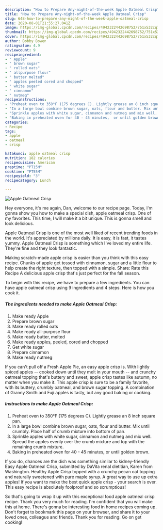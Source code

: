 ```yaml
---
description: "How to Prepare Any-night-of-the-week Apple Oatmeal Crisp"
title: "How to Prepare Any-night-of-the-week Apple Oatmeal Crisp"
slug: 648-how-to-prepare-any-night-of-the-week-apple-oatmeal-crisp
date: 2020-08-01T21:55:27.041Z
image: https://img-global.cpcdn.com/recipes/4942322442698752/751x532cq70/apple-oatmeal-crisp-recipe-main-photo.jpg
thumbnail: https://img-global.cpcdn.com/recipes/4942322442698752/751x532cq70/apple-oatmeal-crisp-recipe-main-photo.jpg
cover: https://img-global.cpcdn.com/recipes/4942322442698752/751x532cq70/apple-oatmeal-crisp-recipe-main-photo.jpg
author: Bobby Bowen
ratingvalue: 4.9
reviewcount: 9
recipeingredient:
- " Apple"
- " brown sugar"
- " rolled oats"
- " allpurpose flour"
- " butter melted"
- " apples peeled cored and chopped"
- " white sugar"
- " cinnamon"
- " nutmeg"
recipeinstructions:
- "Preheat oven to 350°F (175 degrees C). Lightly grease an 8 inch square pan."
- "In a large bowl combine brown sugar, oats, flour and butter. Mix until crumbly. Place half of crumb mixture into bottom of pan."
- "Sprinkle apples with white sugar, cinnamon and nutmeg and mix well. Spread the apples evenly over the crumb mixture and top with the remaining crumb mixture."
- "Baking in preheated oven for 40 - 45 minutes,  or until golden brown."
categories:
- Recipe
tags:
- apple
- oatmeal
- crisp

katakunci: apple oatmeal crisp 
nutrition: 182 calories
recipecuisine: American
preptime: "PT15M"
cooktime: "PT55M"
recipeyield: "3"
recipecategory: Lunch

---
```



![Apple Oatmeal Crisp](https://img-global.cpcdn.com/recipes/4942322442698752/751x532cq70/apple-oatmeal-crisp-recipe-main-photo.jpg)

Hey everyone, it's me again, Dan, welcome to our recipe page. Today, I'm gonna show you how to make a special dish, apple oatmeal crisp. One of my favorites. This time, I will make it a bit unique. This is gonna smell and look delicious.

Apple Oatmeal Crisp is one of the most well liked of recent trending foods in the world. It's appreciated by millions daily. It is easy, it is fast, it tastes yummy. Apple Oatmeal Crisp is something which I've loved my entire life. They're fine and they look fantastic.

Making scratch-made apple crisp is easier than you think with this easy recipe. Chunks of apple get tossed with cinnamon, sugar and a little flour to help create the right texture, then topped with a simple. Share: Rate this Recipe A delicious apple crisp that&#39;s just perfect for the fall season.


To begin with this recipe, we have to prepare a few ingredients. You can have apple oatmeal crisp using 9 ingredients and 4 steps. Here is how you cook it.

##### The ingredients needed to make Apple Oatmeal Crisp:

1. Make ready  Apple
1. Prepare  brown sugar
1. Make ready  rolled oats
1. Make ready  all-purpose flour
1. Make ready  butter, melted
1. Make ready  apples, peeled, cored and chopped
1. Get  white sugar
1. Prepare  cinnamon
1. Make ready  nutmeg


If you can&#39;t pull off a Fresh Apple Pie, an easy apple crisp is. With lightly spiced apples -- cooked down until they melt in your mouth -- and crunchy oatmeal topping that&#39;s buttery and sweet, apple crisp tastes like autumn, no matter when you make it. This apple crisp is sure to be a family favorite, with its buttery, crumbly oatmeal, and brown sugar topping. A combination of Granny Smith and Fuji apples is tasty, but any good baking or cooking. 

##### Instructions to make Apple Oatmeal Crisp:

1. Preheat oven to 350°F (175 degrees C). Lightly grease an 8 inch square pan.
1. In a large bowl combine brown sugar, oats, flour and butter. Mix until crumbly. Place half of crumb mixture into bottom of pan.
1. Sprinkle apples with white sugar, cinnamon and nutmeg and mix well. Spread the apples evenly over the crumb mixture and top with the remaining crumb mixture.
1. Baking in preheated oven for 40 - 45 minutes,  or until golden brown.


If you do, chances are the dish was something similar to kidney-friendly Easy Apple Oatmeal Crisp, submitted by DaVita renal dietitian, Karen from Washington. Healthy Apple Crisp topped with a crunchy pecan oat topping and naturally sweetened with pure maple syrup. A great way to use up extra apples! If you want to make the best quick apple crisp - your search is over. This easy recipe is absolutely foolproof and so scrumptious! 

So that's going to wrap it up with this exceptional food apple oatmeal crisp recipe. Thank you very much for reading. I'm confident that you will make this at home. There's gonna be interesting food in home recipes coming up. Don't forget to bookmark this page on your browser, and share it to your loved ones, colleague and friends. Thank you for reading. Go on get cooking!
